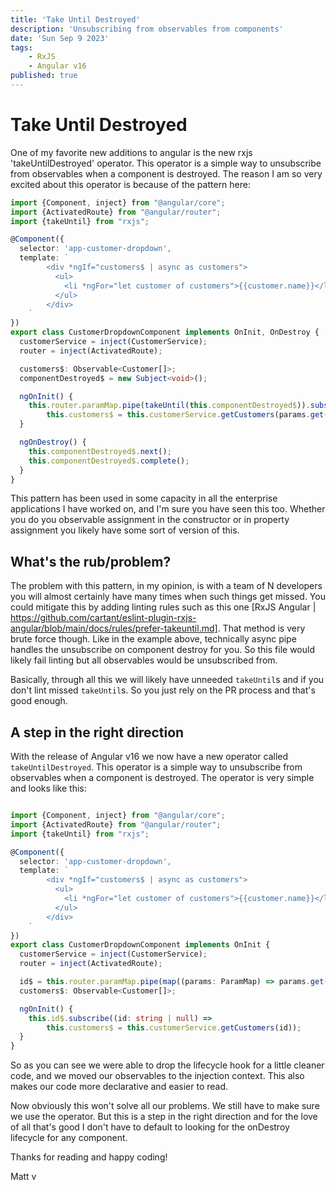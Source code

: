 ```yaml
---
title: 'Take Until Destroyed'
description: 'Unsubscribing from observables from components'
date: 'Sun Sep 9 2023'
tags:
    - RxJS
    - Angular v16
published: true
---
```


# Take Until Destroyed

One of my favorite new additions to angular is the new rxjs 'takeUntilDestroyed' operator.
This operator is a simple way to unsubscribe from observables when a component is destroyed. The reason I am so very
excited about this operator is because of the pattern here:

```typescript
import {Component, inject} from "@angular/core";
import {ActivatedRoute} from "@angular/router";
import {takeUntil} from "rxjs";

@Component({
  selector: 'app-customer-dropdown',
  template: `
        <div *ngIf="customers$ | async as customers">
          <ul>
            <li *ngFor="let customer of customers">{{customer.name}}</li>
          </ul>
        </div>
    `
})
export class CustomerDropdownComponent implements OnInit, OnDestroy {
  customerService = inject(CustomerService);
  router = inject(ActivatedRoute);

  customers$: Observable<Customer[]>;
  componentDestroyed$ = new Subject<void>();

  ngOnInit() {
    this.router.paramMap.pipe(takeUntil(this.componentDestroyed$)).subscribe((params: ParamMap) =>
        this.customers$ = this.customerService.getCustomers(params.get('id')));
  }

  ngOnDestroy() {
    this.componentDestroyed$.next();
    this.componentDestroyed$.complete();
  }
}
```

This pattern has been used in some capacity in all the enterprise applications I have worked on, and I'm sure you have
seen this too. Whether you do you observable assignment in the constructor or in property assignment you likely have
some sort of version of this.

## What's the rub/problem?

The problem with this pattern, in my opinion, is with a team of N developers you will almost certainly have many times
when such things get missed. You could mitigate this by adding linting rules such as this one
[RxJS Angular | https://github.com/cartant/eslint-plugin-rxjs-angular/blob/main/docs/rules/prefer-takeuntil.md].
That method is very brute force though. Like in the example above, technically async pipe handles the unsubscribe on component destroy for you.
So this file would likely fail linting but all observables would be unsubscribed from.

Basically, through all this we will likely have unneeded `takeUntil`s and if you don't lint missed `takeUntil`s.
So you just rely on the PR process and that's good enough.

## A step in the right direction

With the release of Angular v16 we now have a new operator called `takeUntilDestroyed`. This operator is a simple way to
unsubscribe from observables when a component is destroyed. The operator is very simple and looks like this:

```typescript

import {Component, inject} from "@angular/core";
import {ActivatedRoute} from "@angular/router";
import {takeUntil} from "rxjs";

@Component({
  selector: 'app-customer-dropdown',
  template: `
        <div *ngIf="customers$ | async as customers">
          <ul>
            <li *ngFor="let customer of customers">{{customer.name}}</li>
          </ul>
        </div>
    `
})
export class CustomerDropdownComponent implements OnInit {
  customerService = inject(CustomerService);
  router = inject(ActivatedRoute);

  id$ = this.router.paramMap.pipe(map((params: ParamMap) => params.get('id')), takeUntilDestroyed());
  customers$: Observable<Customer[]>;

  ngOnInit() {
    this.id$.subscribe((id: string | null) =>
        this.customers$ = this.customerService.getCustomers(id));
  }
}
```

So as you can see we were able to drop the lifecycle hook for a little cleaner code, and we moved our observables to the
injection context. This also makes our code more declarative and easier to read.

Now obviously this won't solve all our problems. We still have to make sure we use the operator. But this is a step in
the right direction and for the love of all that's good I don't have to default to looking for the onDestroy lifecycle
for any component.

Thanks for reading and happy coding!

Matt v
